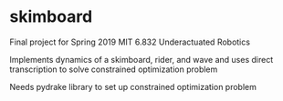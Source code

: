 # skimboard

Final project for Spring 2019 MIT 6.832 Underactuated Robotics

Implements dynamics of a skimboard, rider, and wave and uses direct transcription to solve constrained optimization problem

Needs pydrake library to set up constrained optimization problem
